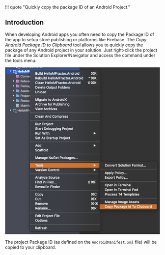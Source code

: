 !!! quote "Quickly copy the package ID of an Android Project."

## Introduction

When developing Android apps you often need to copy the Package ID of the app to setup store publishing or platforms like Firebase. The _Copy Android Package ID to Clipboard_ tool allows you to quickly copy the package of any Android project in your solution. Just right-click the project file under the Solution Explorer/Navigator and access the command under the tools menu:

![](/img/android/copy-package-id.png)

The project Package ID (as defined on the `AndroidManifest.xml` file) will be copied to your clipboard.